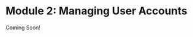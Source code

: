# Module 2: Managing User Accounts

Coming Soon!

<!--

<div class="ahead">
<h4>Learning Objectives</h4>
In this module, you'll learn how to bring in existing Users without losing data. You will also learn how Liferay DXP can organize Users into hierarchical structures as well as individual groups. 

<h4>Tasks to Accomplish</h4>
<ul>
    <li>Get Users set up on the Livingstone platform</li>
    <ul>
        <li>Create User Accounts</li>
        <li>Create the Livingstone Hotels & Resorts Region Hierarchy</li>
        <li>Create a User Group for the Livingstone Rewards Groups</li>
        <li>Create a new Dashboard page for Livingstone Rewards members</li>
    </ul>
</ul>

<h4>Exercise Prerequisites</h4>
<ul>
<li>A Liferay DXP or CE 7.2 instance up and running</li>
    <ul>    
        <li>If you have not started your instance yet, first, make sure you have downloaded Docker. Then, use the following commands to get and start the Liferay Docker Image:</li>
        <ul>
            <li><code>docker pull liferay/[product]:[version]</code></li>
            <li><code>docker run -it -m 8g -p 8080:8080 liferay/[product]:[version]</code></li>
        </ul>
    <li> See available Liferay DXP and CE versions at: <a href="https://hub.docker.com/r/liferay/dxp/tags">https://hub.docker.com/r/liferay/dxp/tags</a>
    </ul>
</ul>
	<li>Unzipped module exercise files in the following folder structure:</li>
	<ul>	
		<li> Windows: <code>C:\liferay</code></li>
		<li> Unix Systems: <code>[user-home]/liferay</code></li>
	</ul>
</ul>
</div>

-->